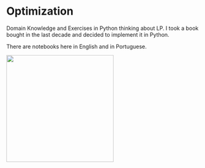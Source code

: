 # Optimization
Domain Knowledge and Exercises in Python thinking about LP.
I took a book bought in the last decade and decided to implement it in Python.

There are notebooks here in English and in Portuguese.

<img src="https://drive.google.com/uc?export=view&amp;id=1kZcTvqYlk5ULy-guyQuouh9V-6J9rbrV" align='center' heigh=140 width=280/>
